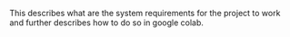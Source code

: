 This describes what are the system requirements for the project to work and further describes how to do so in google colab.
